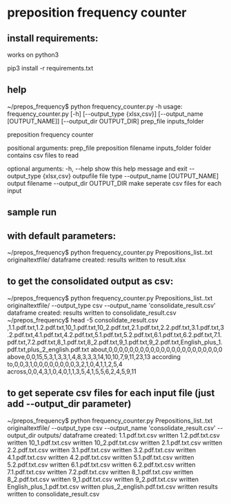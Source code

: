 preposition frequency counter
============================

install requirements:
---------------------
works on python3

pip3 install -r requirements.txt

help
----
~/prepos_frequency$ python frequency_counter.py -h
usage: frequency_counter.py [-h] [--output_type {xlsx,csv}]
                            [--output_name [OUTPUT_NAME]]
                            [--output_dir OUTPUT_DIR]
                            prep_file inputs_folder

preposition frequency counter

positional arguments:
  prep_file             preposition filename
  inputs_folder         folder contains csv files to read

optional arguments:
  -h, --help            show this help message and exit
  --output_type {xlsx,csv}
                        outpufile file type
  --output_name [OUTPUT_NAME]
                        output filename
  --output_dir OUTPUT_DIR
                        make seperate csv files for each input


sample run
------

with default parameters:
-----------

~/prepos_frequency$ python frequency_counter.py Prepositions_list..txt originaltextfile/
dataframe created:
results written to result.xlsx

to get the consolidated output as csv:
----------

~/prepos_frequency$ python frequency_counter.py Prepositions_list..txt originaltextfile/ --output_type csv --output_name 'consolidate_result.csv'
dataframe created:
results written to consolidate_result.csv
~/prepos_frequency$ head -5 consolidate_result.csv
,1.1.pdf.txt,1.2.pdf.txt,10_1.pdf.txt,10_2.pdf.txt,2.1.pdf.txt,2.2.pdf.txt,3.1.pdf.txt,3.2.pdf.txt,4.1.pdf.txt,4.2.pdf.txt,5.1.pdf.txt,5.2.pdf.txt,6.1.pdf.txt,6.2.pdf.txt,7.1.pdf.txt,7.2.pdf.txt,8_1.pdf.txt,8_2.pdf.txt,9_1.pdf.txt,9_2.pdf.txt,English_plus_1.pdf.txt,plus_2_english.pdf.txt
﻿about,0,0,0,0,0,0,0,0,0,0,0,0,0,0,0,0,0,0,0,0,0,0
above,0,0,15,5,3,1,3,3,1,4,8,3,3,3,14,10,10,7,9,11,23,13
according to,0,0,3,1,0,0,0,0,0,0,0,0,3,2,1,0,4,1,1,2,5,4
across,0,0,4,3,1,0,4,0,1,1,3,5,4,1,5,5,6,2,4,5,9,11 

to get seperate csv files for each input file (just add --output_dir parameter)
-----------

~/prepos_frequency$ python frequency_counter.py Prepositions_list..txt originaltextfile/ --output_type csv --output_name 'consolidate_result.csv' --output_dir outputs/
dataframe created:
1.1.pdf.txt.csv written
1.2.pdf.txt.csv written
10_1.pdf.txt.csv written
10_2.pdf.txt.csv written
2.1.pdf.txt.csv written
2.2.pdf.txt.csv written
3.1.pdf.txt.csv written
3.2.pdf.txt.csv written
4.1.pdf.txt.csv written
4.2.pdf.txt.csv written
5.1.pdf.txt.csv written
5.2.pdf.txt.csv written
6.1.pdf.txt.csv written
6.2.pdf.txt.csv written
7.1.pdf.txt.csv written
7.2.pdf.txt.csv written
8_1.pdf.txt.csv written
8_2.pdf.txt.csv written
9_1.pdf.txt.csv written
9_2.pdf.txt.csv written
English_plus_1.pdf.txt.csv written
plus_2_english.pdf.txt.csv written
results written to consolidate_result.csv
